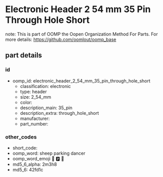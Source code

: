 # Electronic Header 2 54 mm 35 Pin Through Hole Short  

note: This is part of OOMP the Oopen Organization Method For Parts. For more details: https://github.com/oomlout/oomp_base

##  part details





### id
* oomp_id: electronic_header_2_54_mm_35_pin_through_hole_short
  * classification: electronic
  * type: header
  * size: 2_54_mm
  * color: 
  * description_main: 35_pin
  * description_extra: through_hole_short
  * manufacturer: 
  * part_number: 

### other_codes
* short_code: 
* oomp_word: sheep parking dancer
* oomp_word_emoji :sheep: :parking: :dancer:
* md5_6_alpha: 2m3h8
* md5_6: 42fd1c